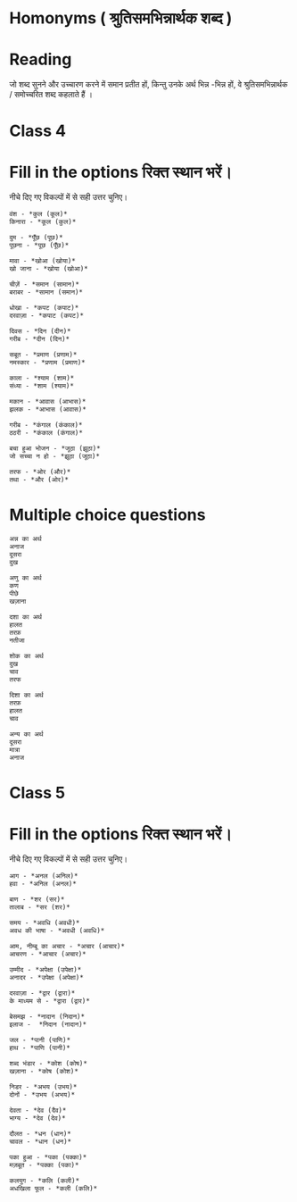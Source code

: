 
# Homonyms ( श्रुतिसमभिन्नार्थक शब्द )

# Reading 

जो शब्द सुनने और उच्चारण करने में समान प्रतीत हों, किन्तु उनके अर्थ भिन्न -भिन्न हों, वे श्रुतिसमभिन्नार्थक / समोच्चरित शब्द कहलाते हैं ।

# Class 4

# Fill in the options रिक्त स्थान भरें।
नीचे दिए गए विकल्पों में से सही उत्तर चुनिए।

```
वंश - *कुल (कूल)*
किनारा - *कूल (कुल)*

दुम - *पूँछ (पूछ)*
पूछना - *पूछ (पूँछ)*

मावा - *खोआ (खोया)*
खो जाना - *खोया (खोआ)*

चीज़ें - *समान (सामान)*
बराबर - *सामान (समान)*

धोखा - *कपट (कपाट)*
दरवाज़ा - *कपाट (कपट)*
 
दिवस - *दिन (दीन)*
गरीब - *दीन (दिन)* 
```

```
सबूत - *प्रमाण (प्रणाम)* 
नमस्कार - *प्रणाम (प्रमाण)* 

काला - *श्याम (शाम)* 
संध्या - *शाम (श्याम)* 

मकान - *आवास (आभास)* 
झलक - *आभास (आवास)* 

गरीब - *कंगाल (कंकाल)* 
ठठरी - *कंकाल (कंगाल)* 

बचा हुआ भोजन - *जूठा (झूठा)* 
जो सच्चा न हो - *झूठा (जूठा)* 

तरफ - *ओर (और)* 
तथा - *और (ओर)* 
```

# Multiple choice questions

```
अन्न का अर्थ 
अनाज 
दूसरा 
दुख 

अणु का अर्थ 
कण 
पीछे 
खज़ाना 

दशा का अर्थ 
हालत 
तरफ़ 
नतीजा 

शोक का अर्थ 
दुख 
चाव 
तरफ 

दिशा का अर्थ 
तरफ़ 
हालत 
चाव 

अन्य का अर्थ 
दूसरा 
मात्रा 
अनाज 
```

# Class 5

# Fill in the options रिक्त स्थान भरें।
नीचे दिए गए विकल्पों में से सही उत्तर चुनिए।

```
आग - *अनल (अनिल)* 
हवा - *अनिल (अनल)*

बाण - *शर (सर)* 
तालाब - *सर (शर)*

समय - *अवधि (अवधी)* 
अवध की भाषा - *अवधी (अवधि)*

आम, नीम्बू का अचार - *अचार (आचार)*  
आचरण - *आचार (अचार)* 

उम्मीद - *अपेक्षा (उपेक्षा)* 
अनादर - *उपेक्षा (अपेक्षा)* 

दरवाज़ा - *द्वार (द्वारा)* 
के माध्यम से - *द्वारा (द्वार)* 
```

```
बेसमझ - *नादान (निदान)* 
इलाज -  *निदान (नादान)* 

जल - *पानी (पाणि)* 
हाथ - *पाणि (पानी)*

शब्द भंडार - *कोश (कोष)* 
खज़ाना - *कोष (कोश)* 

निडर - *अभय (उभय)* 
दोनों - *उभय (अभय)* 

देवता - *देव (दैव)* 
भाग्य - *देव (देव)* 

दौलत - *धन (धान)* 
चावल - *धान (धन)* 

पका हुआ - *पका (पक्का)* 
मज़बूत - *पक्का (पका)* 

कलयुग - *कलि (कली)* 
अधखिला फूल - *कली (कलि)* 
```
